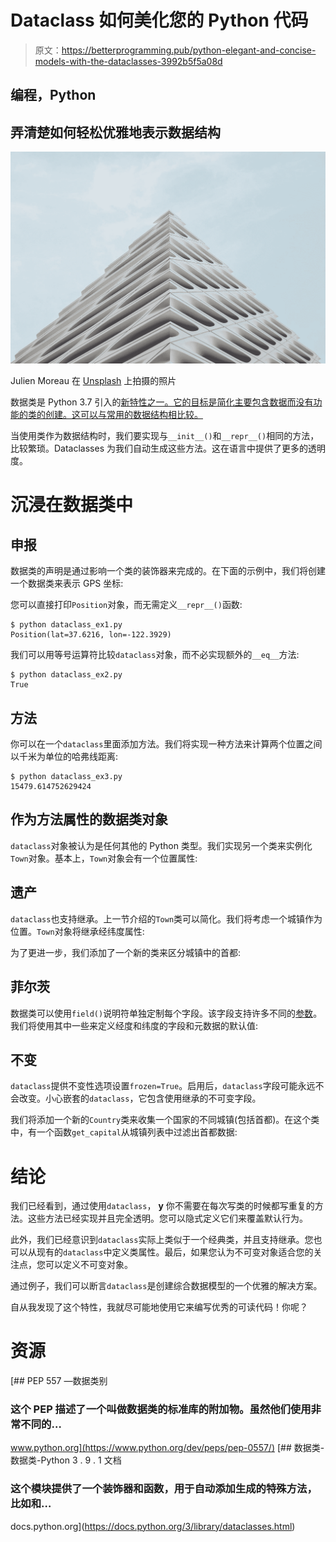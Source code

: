 # Dataclass 如何美化您的 Python 代码

> 原文：<https://betterprogramming.pub/python-elegant-and-concise-models-with-the-dataclasses-3992b5f5a08d>

## 编程，Python

## 弄清楚如何轻松优雅地表示数据结构

![](img/b67c1194726532257578b124cd973e32.png)

Julien Moreau 在 [Unsplash](https://unsplash.com?utm_source=medium&utm_medium=referral) 上拍摄的照片

数据类是 Python 3.7 引入的[新特性之一。它的目标是简化主要包含数据而没有功能的类的创建。这可以与常用的数据结构相比较。](https://docs.python.org/3/whatsnew/3.7.html)

当使用类作为数据结构时，我们要实现与`__init__()`和`__repr__()`相同的方法，比较繁琐。Dataclasses 为我们自动生成这些方法。这在语言中提供了更多的透明度。

# **沉浸在数据类中**

## 申报

数据类的声明是通过影响一个类的装饰器来完成的。在下面的示例中，我们将创建一个数据类来表示 GPS 坐标:

您可以直接打印`Position`对象，而无需定义`__repr__()`函数:

```
$ python dataclass_ex1.py
Position(lat=37.6216, lon=-122.3929)
```

我们可以用等号运算符比较`dataclass`对象，而不必实现额外的`__eq__`方法:

```
$ python dataclass_ex2.py
True
```

## 方法

你可以在一个`dataclass`里面添加方法。我们将实现一种方法来计算两个位置之间以千米为单位的哈弗线距离:

```
$ python dataclass_ex3.py
15479.614752629424
```

## 作为方法属性的数据类对象

`dataclass`对象被认为是任何其他的 Python 类型。我们实现另一个类来实例化`Town`对象。基本上，`Town`对象会有一个位置属性:

## 遗产

`dataclass`也支持继承。上一节介绍的`Town`类可以简化。我们将考虑一个城镇作为位置。`Town`对象将继承经纬度属性:

为了更进一步，我们添加了一个新的类来区分城镇中的首都:

## 菲尔茨

数据类可以使用`field()`说明符单独定制每个字段。该字段支持许多不同的[参数](https://docs.python.org/3/library/dataclasses.html#dataclasses.field)。我们将使用其中一些来定义经度和纬度的字段和元数据的默认值:

## 不变

`dataclass`提供不变性选项设置`frozen=True`。启用后，`dataclass`字段可能永远不会改变。小心嵌套的`dataclass`，它包含使用继承的不可变字段。

我们将添加一个新的`Country`类来收集一个国家的不同城镇(包括首都)。在这个类中，有一个函数`get_capital`从城镇列表中过滤出首都数据:

# 结论

我们已经看到，通过使用`dataclass`， **y** 你不需要在每次写类的时候都写重复的方法。这些方法已经实现并且完全透明。您可以隐式定义它们来覆盖默认行为。

此外，我们已经意识到`dataclass`实际上类似于一个经典类，并且支持继承。您也可以从现有的`dataclass`中定义类属性。最后，如果您认为不可变对象适合您的关注点，您可以定义不可变对象。

通过例子，我们可以断言`dataclass`是创建综合数据模型的一个优雅的解决方案。

自从我发现了这个特性，我就尽可能地使用它来编写优秀的可读代码！你呢？

# 资源

[](https://www.python.org/dev/peps/pep-0557/) [## PEP 557 —数据类别

### 这个 PEP 描述了一个叫做数据类的标准库的附加物。虽然他们使用非常不同的…

www.python.org](https://www.python.org/dev/peps/pep-0557/)  [## 数据类-数据类-Python 3 . 9 . 1 文档

### 这个模块提供了一个装饰器和函数，用于自动添加生成的特殊方法，比如和…

docs.python.org](https://docs.python.org/3/library/dataclasses.html)